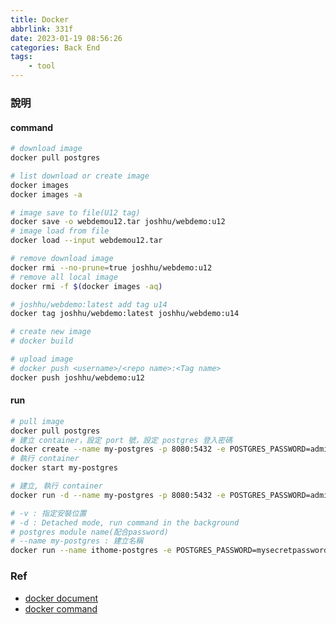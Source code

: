 ```yaml
---
title: Docker
abbrlink: 331f
date: 2023-01-19 08:56:26
categories: Back End
tags:
	- tool
---
```


### 說明
#### command

<!--more-->

``` bash
# download image
docker pull postgres

# list download or create image
docker images
docker images -a

# image save to file(U12 tag)
docker save -o webdemou12.tar joshhu/webdemo:u12
# image load from file
docker load --input webdemou12.tar

# remove download image 
docker rmi --no-prune=true joshhu/webdemo:u12
# remove all local image
docker rmi -f $(docker images -aq)

# joshhu/webdemo:latest add tag u14
docker tag joshhu/webdemo:latest joshhu/webdemo:u14

# create new image 
# docker build

# upload image
# docker push <username>/<repo name>:<Tag name>
docker push joshhu/webdemo:u12
```

#### run
``` bash
# pull image
docker pull postgres
# 建立 container，設定 port 號，設定 postgres 登入密碼
docker create --name my-postgres -p 8080:5432 -e POSTGRES_PASSWORD=admin postgres
# 執行 container
docker start my-postgres

# 建立, 執行 container 
docker run -d --name my-postgres -p 8080:5432 -e POSTGRES_PASSWORD=admin postgres

# -v : 指定安裝位置
# -d : Detached mode, run command in the background
# postgres module name(配合password)
# --name my-postgres : 建立名稱
docker run --name ithome-postgres -e POSTGRES_PASSWORD=mysecretpassword -v D:\app\docker\ithome\postgres:/var/lib/postgresql/data -d postgres
```

### Ref
+ [docker document](https://docs.docker.com/engine/reference/commandline/pull/)
+ [docker command](https://joshhu.gitbooks.io/dockercommands/content/DockerImages/CommandArgs.html)